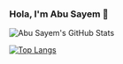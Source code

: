 ### Hola, I'm Abu Sayem 👋

![Abu Sayem's GitHub Stats](https://github-readme-stats.vercel.app/api?username=BinaryBeast007&count_private=true&show_icons=true)

[![Top Langs](https://github-readme-stats.vercel.app/api/top-langs/?username=BinaryBeast007&layout=compact)](https://github.com/anuraghazra/github-readme-stats)
